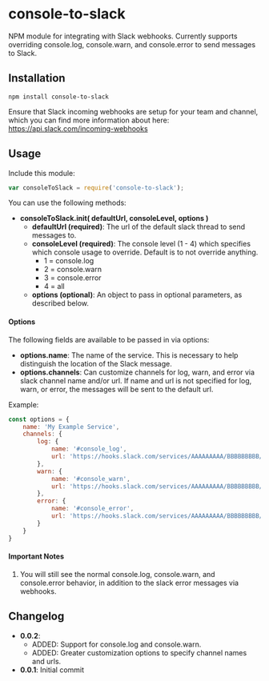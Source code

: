 console-to-slack
==========================

NPM module for integrating with Slack webhooks. Currently supports overriding console.log, console.warn, and console.error to send messages to Slack.

## Installation
```
npm install console-to-slack
```

Ensure that Slack incoming webhooks are setup for your team and channel, which you can find more information about here: https://api.slack.com/incoming-webhooks

## Usage
Include this module:
```javascript
var consoleToSlack = require('console-to-slack');
```

You can use the following methods:

- **consoleToSlack.init( defaultUrl, consoleLevel, options )**
	- **defaultUrl (required)**: The url of the default slack thread to send messages to.
	- **consoleLevel (required)**: The console level (1 - 4) which specifies which console usage to override. Default is to not override anything.
		- 1 = console.log
		- 2 = console.warn
		- 3 = console.error
		- 4 = all
	- **options (optional)**: An object to pass in optional parameters, as described below.

#### Options
The following fields are available to be passed in via options:

- **options.name**: The name of the service. This is necessary to help distinguish the location of the Slack message.
- **options.channels**: Can customize channels for log, warn, and error via slack channel name and/or url. If name and url is not specified for log, warn, or error, the messages will be sent to the default url.

Example:

```javascript
const options = {
	name: 'My Example Service',
	channels: {
		log: {
			name: '#console_log',
			url: 'https://hooks.slack.com/services/AAAAAAAAA/BBBBBBBBB/CCCCCCCCCCCCCCCCCCCCCCCC'
		},
		warn: {
			name: '#console_warn',
			url: 'https://hooks.slack.com/services/AAAAAAAAA/BBBBBBBBB/CCCCCCCCCCCCCCCCCCCCCCCC'
		},
		error: {
			name: '#console_error',
			url: 'https://hooks.slack.com/services/AAAAAAAAA/BBBBBBBBB/CCCCCCCCCCCCCCCCCCCCCCCC'
		}
	}
}
```

#### Important Notes

1. You will still see the normal console.log, console.warn, and console.error behavior, in addition to the slack error messages via webhooks.

## Changelog
- **0.0.2**:
	- ADDED: Support for console.log and console.warn.
	- ADDED: Greater customization options to specify channel names and urls.
- **0.0.1**: Initial commit
